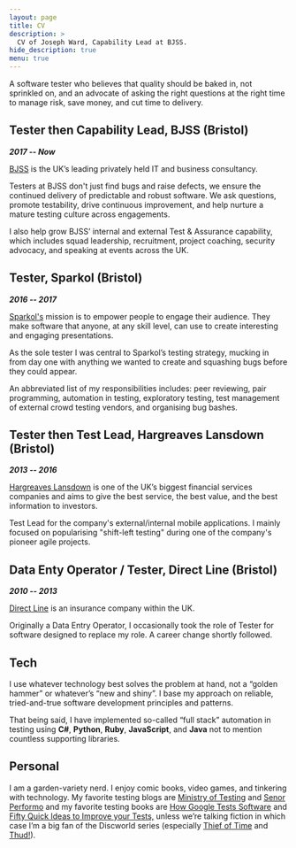 ```yaml
---
layout: page
title: CV
description: >
  CV of Joseph Ward, Capability Lead at BJSS. 
hide_description: true
menu: true
---
```


A software tester who believes that quality should be baked in, not sprinkled on, and an advocate of asking the right questions at the right time to manage risk, save money, and cut time to delivery.

## Tester then Capability Lead, BJSS (Bristol)

***2017 -- Now***

[BJSS](https://bjss.com/) is the UK’s leading privately held IT and business consultancy.

Testers at BJSS don't just find bugs and raise defects, we ensure the continued delivery of predictable and robust software. We ask questions, promote testability, drive continuous improvement, and help nurture a mature testing culture across engagements.

I also help grow BJSS’ internal and external Test & Assurance capability, which includes squad leadership, recruitment, project coaching, security advocacy, and speaking at events across the UK.


## Tester, Sparkol (Bristol)

***2016 -- 2017***

[Sparkol's](https://sparkol.com/) mission is to empower people to engage their audience. They make software that anyone, at any skill level, can use to create interesting and engaging presentations.

As the sole tester I was central to Sparkol’s testing strategy, mucking in from day one with anything we wanted to create and squashing bugs before they could appear.

An abbreviated list of my responsibilities includes: peer reviewing, pair programming, automation in testing, exploratory testing, test management of external crowd testing vendors, and organising bug bashes.


## Tester then Test Lead, Hargreaves Lansdown (Bristol)

***2013 -- 2016***

[Hargreaves Lansdown](https://hl.co.uk/) is one of the UK’s biggest financial services companies and aims to give the best service, the best value, and the best information to investors.

Test Lead for the company's external/internal mobile applications. I mainly focused on popularising "shift-left testing" during one of the company's pioneer agile projects.

## Data Enty Operator / Tester, Direct Line (Bristol)

***2010 -- 2013***

[Direct Line](https://www.directline.com/) is an insurance company within the UK.

Originally a Data Entry Operator, I occasionally took the role of Tester for software designed to replace my role. A career change shortly followed.

## Tech

I use whatever technology best solves the problem at hand, not a “golden hammer” or whatever’s “new and shiny”. I base my approach on reliable, tried-and-true software development principles and patterns.

That being said, I have implemented so-called “full stack” automation in testing using **C#**, **Python**, **Ruby**, **JavaScript**, and **Java** not to mention countless supporting libraries.

## Personal

I am a garden-variety nerd. I enjoy comic books, video games, and tinkering with technology. My favorite testing blogs are [Ministry of Testing](https://www.ministryoftesting.com/) and [Senor Performo](https://www.srperf.com/) and my favorite testing books are [How Google Tests Software](https://www.amazon.co.uk/Google-Tests-Software-James-Whittaker/dp/0321803027) and [Fifty Quick Ideas to Improve your Tests,](https://www.amazon.co.uk/Fifty-Quick-Ideas-Improve-Tests/dp/0993088112/) unless we’re talking fiction in which case I’m a big fan of the Discworld series (especially [Thief of Time](https://www.amazon.co.uk/Thief-Time-Discworld-Novel-Novels/dp/0552167649/) and [Thud!](https://www.amazon.co.uk/Thud-Discworld-Novel-34-Novels/dp/055216769X/)).
